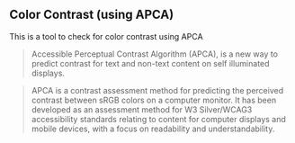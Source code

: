 ## Color Contrast (using APCA)

This is a tool to check for color contrast using APCA

> Accessible Perceptual Contrast Algorithm (APCA), is a new way to predict contrast for text and non-text content on
> self illuminated displays.

> APCA is a contrast assessment method for predicting the perceived contrast between sRGB colors on a computer monitor.
> It has been developed as an assessment method for W3 Silver/WCAG3 accessibility standards relating to content for
> computer displays and mobile devices, with a focus on readability and understandability.
